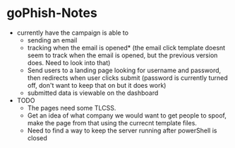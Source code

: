 # goPhish-Notes
* currently have the campaign is able to
  * sending an email
  * tracking when the email is opened* (the email click template doesnt seem to track when the email is opened, but the previous version does. Need to look into that)
  * Send users to a landing page looking for username and password, then redirects when user clicks submit (password is currently turned off, don't want to keep that on but it does work)
  * submitted data is viewable on the dashboard
* TODO
  * The pages need some TLCSS.
  * Get an idea of what company we would want to get people to spoof, make the page from that using the currecnt template files.
  * Need to find a way to keep the server running after powerShell is closed
